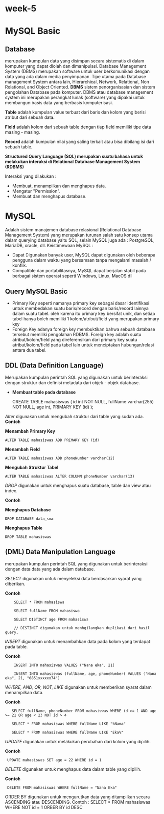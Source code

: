 # week-5

# MySQL Basic

## Database

merupakan kumpulan data yang disimpan secara sistematis di dalam komputer yang dapat diolah dan dimanipulasi.
Database Management System (DBMS) merupakan software untuk user berkomunikasi dengan data yang ada dalam media penyimpanan.
Tipe utama pada Database management System antara lain, Hierarchical, Network, Relational, Non Relational, and Object Oriented.
**DBMS** sistem penorganisasian dan sistem pengolahan Database pada komputer. DBMS atau database management system ini merupakan perangkat lunak (software) yang dipakai untuk membangun basis data yang berbasis komputerisasi.

 **Table** adalah kumpulan value terbuat dari baris dan kolom yang berisi atribut dari sebuah data.

 **Field** adalah kolom dari sebuah table dengan tiap field memiliki tipe data masing - masing.

 **Record** adalah kumpulan nilai yang saling terkait atau bisa dibilang isi dari sebuah table.
 
 
 **Structured Query Language (SQL) merupakan suatu bahasa untuk melakukan interaksi di Relational Database Management System (RDBMS)**
  
  Interaksi yang dilakukan :
  
 - Membuat, menampilkan dan menghapus data.
 - Mengatur "Permission".
 - Membuat dan menghapus database.
 
 # MySQL

Adalah sistem manajemen database relasional (Relational Database Management System) yang merupakan turunan salah satu konsep utama dalam querying database yaitu SQL, selain MySQL juga ada : PostgreSQL, MariaDB, oracle, dll. Keistimewaan MySQL :

- Dapat Digunakan banyak user, MySQL dapat digunakan oleh beberapa pengguna dalam waktu yang bersamaan tanpa mengalami masalah / konflik.
- Compatible dan portabilitasnya, MySQL dapat berjalan stabil pada berbagai sistem operasi seperti Windows, Linux, MacOS dll

## Query MySQL Basic

- Primary Key seperti namanya primary key sebagai dasar identifikasi untuk membedakan suatu baris/record dengan baris/record lainnya dalam suatu tabel. oleh karena itu primary key bersifat unik, dan setiap tabel hanya boleh memiliki 1 kolom/atribut/field yang merupakan primary key
- Foreign Key adanya foreign key membuktikan bahwa sebuah database tersebut memiliki pengolahan RDBMS. Foreign key adalah suatu atribut/kolom/field yang direferensikan dari primary key suatu atribut/kolom/field pada tabel lain untuk menciptakan hubungan/relasi antara dua tabel.


## DDL (Data Definition Language)

Merupakan kumpulan perintah SQL yang digunakan untuk berinteraksi dengan struktur dan definisi metadata dari objek - objek database.

- **Membuat table pada database**

    CREATE TABLE mahasiswas ( id int NOT NULL, fullName varchar(255) NOT NULL, age int, PRIMARY KEY (id) );
  
*Alter* digunakan untuk mengubah struktur dari table yang sudah ada. 
 **Contoh**
 
 **Menambah Primary Key**

    ALTER TABLE mahasiswas ADD PRIMARY KEY (id)
 
**Menambah Field**

    ALTER TABLE mahasiswas ADD phoneNumber varchar(12)

**Mengubah Struktur Tabel**
  
    ALTER TABLE mahasiswas ALTER COLUMN phoneNumber varchar(13)

*DROP* digunakan untuk menghapus suatu database, table dan view atau index. 

**Contoh** 
 
**Menghapus Database**
  
    DROP DATABASE data_sma

**Menghapus Table**
 
    DROP TABLE mahasiswas
 
## (DML) Data Manipulation Language
 
merupakan kumpulan perintah SQL yang digunakan untuk berinteraksi dengan data data yang ada dalam database. 
 
*SELECT* digunakan untuk menyeleksi data berdasarkan syarat yang diberikan.

**Contoh**

        SELECT * FROM mahasiswa

        SELECT fullName FROM mahasiswa

        SELECT DISTINCT age FROM mahasiswa

        // DISTINCT digunakan untuk menhgilangkan duplikasi dari hasil query.

 *INSERT* digunakan untuk menambahkan data pada kolom yang terdapat pada table. 
 
 **Contoh**

        INSERT INTO mahasiswas VALUES ("Nana eka", 21)

        INSERT INTO mahasiswas (fullName, age, phoneNumber) VALUES ("Nana eka", 21, "0851xxxxxx74")

*WHERE, AND, OR, NOT, LIKE* digunakan untuk memberikan syarat dalam menampilkan data. 

**Contoh**  
 
       SELECT fullName, phoneNumber FROM mahasiswas WHERE id >= 1 AND age >= 21 OR age < 23 NOT id > 4

       SELECT * FROM mahasiswas WHERE fullName LIKE "%Nana"

       SELECT * FROM mahasiswas WHERE fullName LIKE "Eka%"
       
*UPDATE* digunakan untuk melakukan perubahan dari kolom yang dipilih. 

**Contoh** 

     UPDATE mahasiswas SET age = 22 WHERE id = 1


*DELETE* digunakan untuk menghapus data dalam table yang dipilih. 

**Contoh**

     DELETE FROM mahasiswas WHERE fullName = "Nana Eka"

ORDER BY digunakan untuk mengurutkan data yang ditampilkan secara ASCENDING atau DESCENDING. Contoh : SELECT * FROM mahasiswas WHERE NOT id = 1 ORBER BY id DESC

















 
 
 
